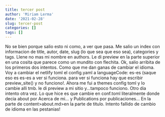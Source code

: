 ```yaml
---
title: tercer post
author: 'Miriam Lerma'
date: '2021-02-28'
slug: tercer-post
categories: []
tags: []
---
```


No se bien porque salio esto ni como, a ver que pasa.
Me salio un index con informacion de title, autor, date, slug (lo que sea que eso sea), categories y tags.
Llene no mas mi nombre en authors.
Le di preview en la parte superior en una cosita que parece como un mundito con flechita.
Ok, salio arribita de los primeros dos intentos.
Como que me dan ganas de cambiar el idioma.
Voy a cambiar el netlify toml el config.yaml a languageCode: es-es (saque eso es es-es a ver si funciona.
para ver si funciona hay que escribir preview_site() y no funciono!.
Ahora me fui a themes config toml y lo cambie alli tmb.
le di preview a mi sitio y...tampoco funciono.
Otro dia intento otra vez.
Lo que hice es que cambie en conf.toml
literalmente donde decia about por Acerca de mi...
y Publications por publicaciones...
En la parte de content>about.md>en la parte de titulo.
Intento fallido de cambio de idioma en las pestanias!



